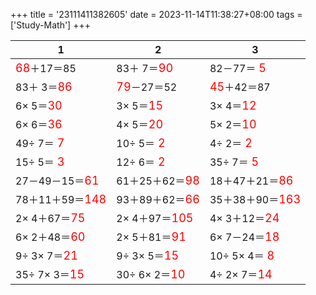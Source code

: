 +++ 
title = '23111411382605' 
date = 2023-11-14T11:38:27+08:00 
tags = ['Study-Math'] 
+++ 

1 | 2 | 3 
-- | -- | -- 
<font color=red size=4>68</font>＋17＝85 | 83＋ 7＝<font color=red size=4>90</font> | 82－77＝<font color=red size=4> 5</font> 
83＋ 3＝<font color=red size=4>86</font> | <font color=red size=4>79</font>－27＝52 | <font color=red size=4>45</font>＋42＝87 
 6× 5＝<font color=red size=4>30</font> |  3× 5＝<font color=red size=4>15</font> |  3× 4＝<font color=red size=4>12</font> 
 6× 6＝<font color=red size=4>36</font> |  4× 5＝<font color=red size=4>20</font> |  5× 2＝<font color=red size=4>10</font> 
49÷ 7＝<font color=red size=4> 7</font> | 10÷ 5＝<font color=red size=4> 2</font> |  4÷ 2＝<font color=red size=4> 2</font> 
15÷ 5＝<font color=red size=4> 3</font> | 12÷ 6＝<font color=red size=4> 2</font> | 35÷ 7＝<font color=red size=4> 5</font> 
27－49－15＝<font color=red size=4>61</font> | 61＋25＋62＝<font color=red size=4>98</font> | 18＋47＋21＝<font color=red size=4>86</font> 
78＋11＋59＝<font color=red size=4>148</font> | 93＋89＋62＝<font color=red size=4>66</font> | 35＋38＋90＝<font color=red size=4>163</font> 
 2× 4＋67＝<font color=red size=4>75</font> |  2× 4＋97＝<font color=red size=4>105</font> |  4× 3＋12＝<font color=red size=4>24</font> 
 6× 2＋48＝<font color=red size=4>60</font> |  2× 5＋81＝<font color=red size=4>91</font> |  6× 7－24＝<font color=red size=4>18</font> 
 9÷ 3× 7＝<font color=red size=4>21</font> |  9÷ 3× 5＝<font color=red size=4>15</font> | 10÷ 5× 4＝<font color=red size=4> 8</font> 
35÷ 7× 3＝<font color=red size=4>15</font> | 30÷ 6× 2＝<font color=red size=4>10</font> |  4÷ 2× 7＝<font color=red size=4>14</font> 

